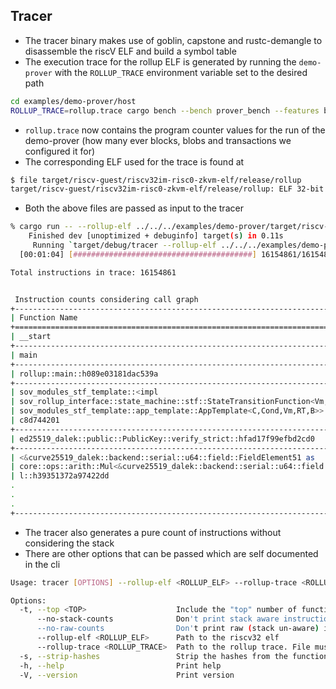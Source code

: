 ## Tracer
* The tracer binary makes use of goblin, capstone and rustc-demangle to disassemble the riscV ELF and build a symbol table
* The execution trace for the rollup ELF is generated by running the `demo-prover` with the `ROLLUP_TRACE` environment variable set to the desired path
```bash
cd examples/demo-prover/host
ROLLUP_TRACE=rollup.trace cargo bench --bench prover_bench --features bench
```
* `rollup.trace` now contains the program counter values for the run of the demo-prover (how many ever blocks, blobs and transactions we configured it for)
* The corresponding ELF used for the trace is found at 
```bash
$ file target/riscv-guest/riscv32im-risc0-zkvm-elf/release/rollup
target/riscv-guest/riscv32im-risc0-zkvm-elf/release/rollup: ELF 32-bit LSB executable, UCB RISC-V, soft-float ABI, version 1 (SYSV), statically linked, with debug_info, not stripped
```
* Both the above files are passed as input to the tracer
```bash
% cargo run -- --rollup-elf ../../../examples/demo-prover/target/riscv-guest/riscv32im-risc0-zkvm-elf/release/rollup --rollup-trace ../../../examples/demo-prover/host/rollup.trace 
    Finished dev [unoptimized + debuginfo] target(s) in 0.11s
     Running `target/debug/tracer --rollup-elf ../../../examples/demo-prover/target/riscv-guest/riscv32im-risc0-zkvm-elf/release/rollup --rollup-trace ../../../examples/demo-prover/rollup.trace`
  [00:01:04] [########################################] 16154861/16154861 (0s)                                                    

Total instructions in trace: 16154861


 Instruction counts considering call graph
+--------------------------------------------------------------------------------------------+-------------------+
| Function Name                                                                              | Instruction Count |
+============================================================================================+===================+
| __start                                                                                    | 16154854          |
+--------------------------------------------------------------------------------------------+-------------------+
| main                                                                                       | 16153565          |
+--------------------------------------------------------------------------------------------+-------------------+
| rollup::main::h089e03181dac539a                                                            | 16153559          |
+--------------------------------------------------------------------------------------------+-------------------+
| sov_modules_stf_template::<impl                                                            | 15350436          |
| sov_rollup_interface::state_machine::stf::StateTransitionFunction<Vm,B> for                |                   |
| sov_modules_stf_template::app_template::AppTemplate<C,Cond,Vm,RT,B>>::apply_slot::h820293d |                   |
| c8d744201                                                                                  |                   |
+--------------------------------------------------------------------------------------------+-------------------+
| ed25519_dalek::public::PublicKey::verify_strict::hfad17f99efbd2cd0                         | 13528566          |
+--------------------------------------------------------------------------------------------+-------------------+
| <&curve25519_dalek::backend::serial::u64::field::FieldElement51 as                         | 8295218           |
| core::ops::arith::Mul<&curve25519_dalek::backend::serial::u64::field::FieldElement51>>::mu |                   |
| l::h39351372a97422dd                                                                       |                   |
.
.
.
+--------------------------------------------------------------------------------------------+-------------------+
```
* The tracer also generates a pure count of instructions without considering the stack
* There are other options that can be passed which are self documented in the cli
```bash
Usage: tracer [OPTIONS] --rollup-elf <ROLLUP_ELF> --rollup-trace <ROLLUP_TRACE>

Options:
  -t, --top <TOP>                    Include the "top" number of functions [default: 30]
      --no-stack-counts              Don't print stack aware instruction counts
      --no-raw-counts                Don't print raw (stack un-aware) instruction counts
      --rollup-elf <ROLLUP_ELF>      Path to the riscv32 elf
      --rollup-trace <ROLLUP_TRACE>  Path to the rollup trace. File must be one u64 program counter per line
  -s, --strip-hashes                 Strip the hashes from the function name while printing
  -h, --help                         Print help
  -V, --version                      Print version

```